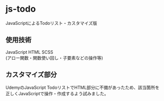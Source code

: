 # js-todo
JavaScriptによるTodoリスト・カスタマイズ版

## 使用技術
JavaScript HTML SCSS<br>
(アロー関数・関数使い回し・子要素などの操作等)

## カスタマイズ部分
UdemyのJavaScript TodoリストでHTML部分に不備があったため、該当箇所を正しくJavaScriptで操作・作成するよう試みました。
